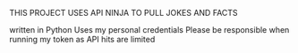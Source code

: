 THIS PROJECT USES API NINJA TO PULL JOKES AND FACTS

written in Python
Uses my personal credentials
Please be responsible when running my token as API hits are limited